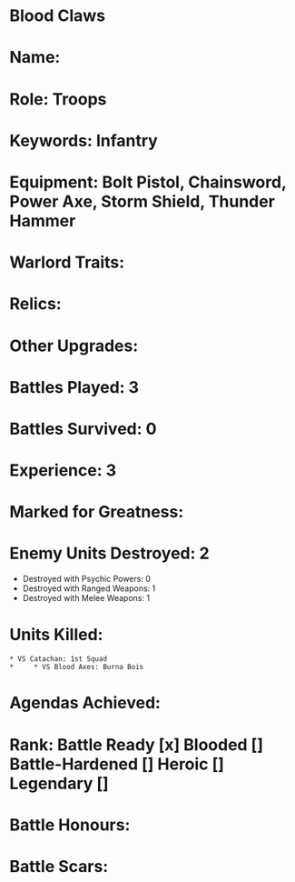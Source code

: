 # Blood Claws

# Name: 
# Role: Troops
# Keywords: Infantry
# Equipment: Bolt Pistol, Chainsword, Power Axe, Storm Shield, Thunder Hammer
# Warlord Traits:
# Relics:
# Other Upgrades:

# Battles Played: 3
# Battles Survived: 0
# Experience: 3
# Marked for Greatness:
# Enemy Units Destroyed: 2
  * Destroyed with Psychic Powers: 0 
  * Destroyed with Ranged Weapons: 1 
  * Destroyed with Melee Weapons: 1
# Units Killed: 
    * VS Catachan: 1st Squad
    *     * VS Blood Axes: Burna Bois
# Agendas Achieved:


# Rank: Battle Ready [x] Blooded [] Battle-Hardened [] Heroic [] Legendary []

# Battle Honours: 
# Battle Scars: